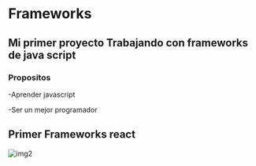# Frameworks
## Mi primer proyecto Trabajando con frameworks de java script

### Propositos

-Aprender javascript

-Ser un mejor programador

## Primer Frameworks react

![img2](https://upload.wikimedia.org/wikipedia/commons/1/18/React_Native_Logo.png "new img")
